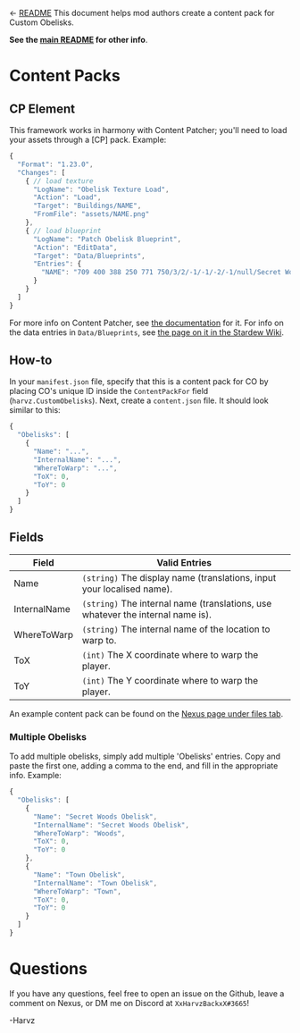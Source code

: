 ← [README](README.md)
This document helps mod authors create a content pack for Custom Obelisks.

**See the [main README](README.md) for other info**.

# Content Packs

## CP Element
This framework works in harmony with Content Patcher; you'll need to load your assets through a \[CP] pack. Example:
```js
{
  "Format": "1.23.0",
  "Changes": [
    { // load texture
      "LogName": "Obelisk Texture Load",
      "Action": "Load",
      "Target": "Buildings/NAME",
      "FromFile": "assets/NAME.png"
    },
    { // load blueprint
      "LogName": "Patch Obelisk Blueprint",
      "Action": "EditData",
      "Target": "Data/Blueprints",
      "Entries": {
        "NAME": "709 400 388 250 771 750/3/2/-1/-1/-2/-1/null/Secret Woods Obelisk/Warps you to the Secret Woods./Buildings/none/48/128/-1/null/Farm/7500/true"
      }
    }
  ]
}
```
For more info on Content Patcher, see [the documentation](https://github.com/Pathoschild/StardewMods/blob/develop/ContentPatcher/docs/author-guide.md) for it.
For info on the data entries in `Data/Blueprints`, see [the page on it in the Stardew Wiki](https://stardewvalleywiki.com/Modding:Blueprint_data).

## How-to
In your `manifest.json` file, specify that this is a content pack for CO by placing CO's unique ID inside the `ContentPackFor` field (`harvz.CustomObelisks`).
Next, create a `content.json` file. It should look similar to this:
```js
{
  "Obelisks": [
    {
      "Name": "...",
      "InternalName": "...",
      "WhereToWarp": "...",
      "ToX": 0,
      "ToY": 0
    }
  ]
}
```

## Fields

Field                | Valid Entries                        
-------------------- | ------------------------------- 
Name                 | `(string)` The display name (translations, input your localised name).
InternalName         | `(string)` The internal name (translations, use whatever the internal name is).
WhereToWarp          | `(string)` The internal name of the location to warp to.
ToX                  | `(int)` The X coordinate where to warp the player.
ToY                  | `(int)` The Y coordinate where to warp the player.

An example content pack can be found on the [Nexus page under files tab](https://www.nexusmods.com/stardewvalley/mods/10202?tab=files).

### Multiple Obelisks
To add multiple obelisks, simply add multiple 'Obelisks' entries. Copy and paste the first one, adding a comma to the end, and fill in the appropriate info. Example:
```js
{
  "Obelisks": [
    {
      "Name": "Secret Woods Obelisk",
      "InternalName": "Secret Woods Obelisk",
      "WhereToWarp": "Woods",
      "ToX": 0,
      "ToY": 0
    },
    {
      "Name": "Town Obelisk",
      "InternalName": "Town Obelisk",
      "WhereToWarp": "Town",
      "ToX": 0,
      "ToY": 0
    }
  ]
}
```


# Questions
If you have any questions, feel free to open an issue on the Github, leave a comment on Nexus, or DM me on Discord at `XxHarvzBackxX#3665`!

<large>-Harvz</large>
